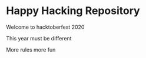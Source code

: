 # Happy Hacking Repository

Welcome to hacktoberfest 2020

This year must be different

More rules more fun
